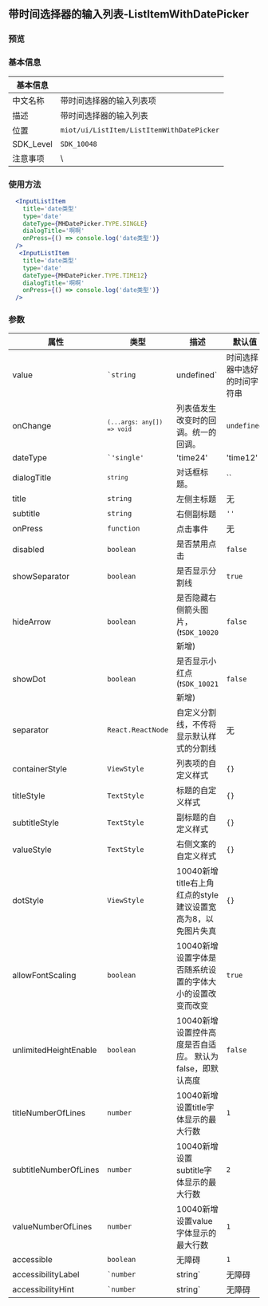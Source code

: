 ## 带时间选择器的输入列表-ListItemWithDatePicker

### 预览


### 基本信息

| 基本信息  |                                                                                   |
| --------- | --------------------------------------------------------------------------------- |
| 中文名称  | 带时间选择器的输入列表项                                                                            |
| 描述      | 带时间选择器的输入列表 |
| 位置      | `miot/ui/ListItem/ListItemWithDatePicker`                                                  |
| SDK_Level | `SDK_10048`                                                                       |
| 注意事项  | \                                                                                 |

### 使用方法

```jsx
  <InputListItem 
    title='date类型' 
    type='date' 
    dateType={MHDatePicker.TYPE.SINGLE} 
    dialogTitle='啊啊' 
    onPress={() => console.log('date类型')} 
  />
   <InputListItem 
    title='date类型' 
    type='date' 
    dateType={MHDatePicker.TYPE.TIME12} 
    dialogTitle='啊啊' 
    onPress={() => console.log('date类型')} 
  />

```
### 参数

| 属性           | 类型                         | 描述                                     | 默认值  |
| -------------- | ---------------------------- | ---------------------------------------- | ------- |
| value          | <code>`string|undefined`</code>          | 时间选择器中选好的时间字符串 | `''`    |
| onChange          | <code>`(...args: any[]) => void`</code>          | 列表值发生改变时的回调。统一的回调。                    | `undefined`    |
| dateType          | <code>`'single' | 'time24' | 'time12' | 'date'`</code>          | 时间选择器类型        | `time12`    |
| dialogTitle          | <code>`string`</code>          | 对话框标题。      | ``    |
| title          | <code>string</code>          | 左侧主标题                               | 无      |
| subtitle       | <code>string</code>          | 右侧副标题                               | `''`    |
| onPress        | <code>function</code>        | 点击事件                                 | 无      |
| disabled       | <code>boolean</code>         | 是否禁用点击                             | `false` |
| showSeparator  | <code>boolean</code>         | 是否显示分割线                           | `true`  |
| hideArrow      | <code>boolean</code>         | 是否隐藏右侧箭头图片，(`❗️SDK_10020`新增) | `false` |
| showDot        | <code>boolean</code>         | 是否显示小红点 (`❗️SDK_10021`新增)        | `false` |
| separator      | <code>React.ReactNode</code> | 自定义分割线，不传将显示默认样式的分割线 | 无      |
| containerStyle | <code>ViewStyle</code>       | 列表项的自定义样式                       | `{}`    |
| titleStyle     | <code>TextStyle</code>       | 标题的自定义样式                         | `{}`    |
| subtitleStyle  | <code>TextStyle</code>       | 副标题的自定义样式                       | `{}`    |
| valueStyle     | <code>TextStyle</code>       | 右侧文案的自定义样式                     | `{}`    |
| dotStyle     | <code>ViewStyle</code>       | 10040新增 title右上角红点的style  建议设置宽高为8，以免图片失真    | `{}`    |
| allowFontScaling     | <code>boolean</code>       | 10040新增 设置字体是否随系统设置的字体大小的设置改变而改变   | `true`    |
| unlimitedHeightEnable     | <code>boolean</code>       | 10040新增 设置控件高度是否自适应。 默认为false，即默认高度   | `false`    |
| titleNumberOfLines     | <code>number</code>       | 10040新增 设置title字体显示的最大行数    | `1`    |
| subtitleNumberOfLines     | <code>number</code>       | 10040新增 设置subtitle字体显示的最大行数    | `2`    |
| valueNumberOfLines     | <code>number</code>       | 10040新增 设置value字体显示的最大行数    | `1`    |
| accessible     | <code>boolean</code>       | 无障碍    | `1`    |
| accessibilityLabel     | <code>`number|string`</code>       | 无障碍    | `1`    |
| accessibilityHint     | <code>`number|string`</code>       | 无障碍    | `1`    |
